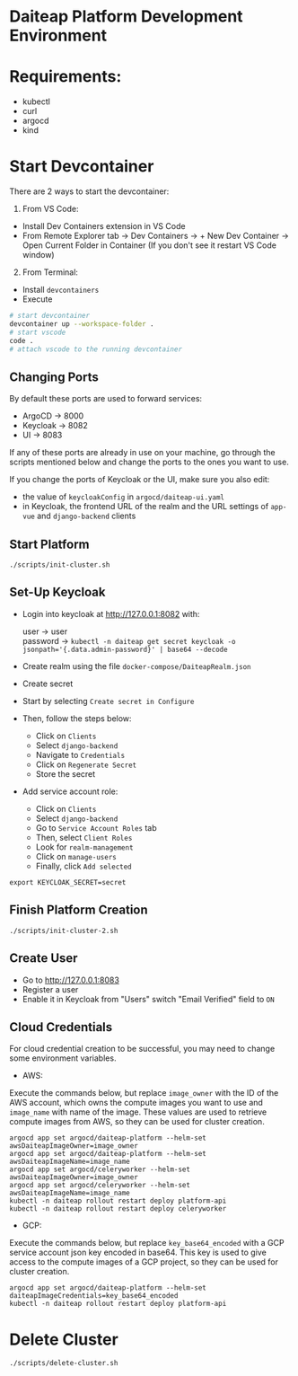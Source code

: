 # Daiteap Platform Development Environment

# Requirements:
- kubectl
- curl
- argocd
- kind

# Start Devcontainer
There are 2 ways to start the devcontainer:
1. From VS Code:
- Install Dev Containers extension in VS Code
- From Remote Explorer tab -> Dev Containers -> + New Dev Container -> Open Current Folder in Container (If you don't see it restart VS Code window)
2. From Terminal:
- Install `devcontainers`
- Execute
```sh
# start devcontainer
devcontainer up --workspace-folder .
# start vscode
code .
# attach vscode to the running devcontainer
```

## Changing Ports

By default these ports are used to forward services:
- ArgoCD -> 8000
- Keycloak -> 8082
- UI -> 8083

If any of these ports are already in use on your machine, go through the scripts mentioned below and change the ports to the ones you want to use.

If you change the ports of Keycloak or the UI, make sure you also edit:
- the value of `keycloakConfig` in `argocd/daiteap-ui.yaml`
- in Keycloak, the frontend URL of the realm and the URL settings of `app-vue` and `django-backend` clients

## Start Platform
```
./scripts/init-cluster.sh
```

## Set-Up Keycloak

-   Login into keycloak at http://127.0.0.1:8082 with:

    user -> user  
    password ->  `kubectl -n daiteap get secret
    keycloak -o jsonpath='{.data.admin-password}' | base64 --decode`

-   Create realm using the file `docker-compose/DaiteapRealm.json`

-   Create secret

-   Start by selecting `Create secret in Configure`

-   Then, follow the steps below:

    - Click on `Clients`
    - Select `django-backend`
    - Navigate to `Credentials`
    - Click on `Regenerate Secret`
    - Store the secret

-   Add service account role:

    - Click on `Clients`
    - Select `django-backend`
    - Go to `Service Account Roles` tab
    - Then, select `Client Roles`
    - Look for `realm-management`
    - Click on `manage-users`
    - Finally, click `Add selected`


```
export KEYCLOAK_SECRET=secret
```

## Finish Platform Creation
```
./scripts/init-cluster-2.sh
```

## Create User
- Go to http://127.0.0.1:8083
- Register a user
- Enable it in Keycloak from "Users" switch "Email Verified" field to `ON`

## Cloud Credentials

For cloud credential creation to be successful, you may need to change some environment variables.

- AWS:

Execute the commands below, but replace `image_owner` with the ID of the AWS account, which owns the compute images you want to use and `image_name` with name of the image. These values are used to retrieve compute images from AWS, so they can be used for cluster creation.

```
argocd app set argocd/daiteap-platform --helm-set awsDaiteapImageOwner=image_owner
argocd app set argocd/daiteap-platform --helm-set awsDaiteapImageName=image_name
argocd app set argocd/celeryworker --helm-set awsDaiteapImageOwner=image_owner
argocd app set argocd/celeryworker --helm-set awsDaiteapImageName=image_name
kubectl -n daiteap rollout restart deploy platform-api
kubectl -n daiteap rollout restart deploy celeryworker
```

- GCP:

Execute the commands below, but replace `key_base64_encoded` with a GCP service account json key encoded in base64. This key is used to give access to the compute images of a GCP project, so they can be used for cluster creation.

```
argocd app set argocd/daiteap-platform --helm-set daiteapImageCredentials=key_base64_encoded
kubectl -n daiteap rollout restart deploy platform-api
```

# Delete Cluster
```
./scripts/delete-cluster.sh
```
